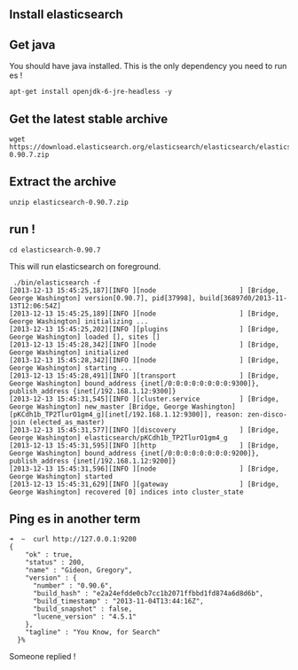 Install elasticsearch
-------------------------

## Get java

You should have java installed. This is the only dependency you need to run es !

    apt-get install openjdk-6-jre-headless -y

## Get the latest stable archive

    wget https://download.elasticsearch.org/elasticsearch/elasticsearch/elasticsearch-0.90.7.zip

## Extract the archive

    unzip elasticsearch-0.90.7.zip

## run !


    cd elasticsearch-0.90.7

This will run elasticsearch on foreground.

     ./bin/elasticsearch -f
    [2013-12-13 15:45:25,187][INFO ][node                     ] [Bridge, George Washington] version[0.90.7], pid[37998], build[36897d0/2013-11-13T12:06:54Z]
    [2013-12-13 15:45:25,189][INFO ][node                     ] [Bridge, George Washington] initializing ...
    [2013-12-13 15:45:25,202][INFO ][plugins                  ] [Bridge, George Washington] loaded [], sites []
    [2013-12-13 15:45:28,342][INFO ][node                     ] [Bridge, George Washington] initialized
    [2013-12-13 15:45:28,342][INFO ][node                     ] [Bridge, George Washington] starting ...
    [2013-12-13 15:45:28,491][INFO ][transport                ] [Bridge, George Washington] bound_address {inet[/0:0:0:0:0:0:0:0:9300]}, publish_address {inet[/192.168.1.12:9300]}
    [2013-12-13 15:45:31,545][INFO ][cluster.service          ] [Bridge, George Washington] new_master [Bridge, George Washington][pKCdh1b_TP2TlurO1gm4_g][inet[/192.168.1.12:9300]], reason: zen-disco-join (elected_as_master)
    [2013-12-13 15:45:31,577][INFO ][discovery                ] [Bridge, George Washington] elasticsearch/pKCdh1b_TP2TlurO1gm4_g
    [2013-12-13 15:45:31,595][INFO ][http                     ] [Bridge, George Washington] bound_address {inet[/0:0:0:0:0:0:0:0:9200]}, publish_address {inet[/192.168.1.12:9200]}
    [2013-12-13 15:45:31,596][INFO ][node                     ] [Bridge, George Washington] started
    [2013-12-13 15:45:31,629][INFO ][gateway                  ] [Bridge, George Washington] recovered [0] indices into cluster_state
    
  ## Ping es in another term

    ➜  ~  curl http://127.0.0.1:9200
    {
        "ok" : true,
        "status" : 200,
        "name" : "Gideon, Gregory",
        "version" : {
          "number" : "0.90.6",
          "build_hash" : "e2a24efdde0cb7cc1b2071ffbbd1fd874a6d8d6b",
          "build_timestamp" : "2013-11-04T13:44:16Z",
          "build_snapshot" : false,
          "lucene_version" : "4.5.1"
        },
        "tagline" : "You Know, for Search"
      }%

Someone replied !